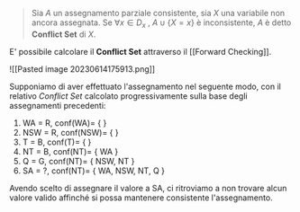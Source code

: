 >Sia $A$ un assegnamento parziale consistente, sia $X$ una variabile non ancora assegnata.
>Se $\forall x \in D_x\ ,\ A \cup \{X=x\}$ è inconsistente, $A$ è detto **Conflict Set** di $X$.

E' possibile calcolare il **Conflict Set** attraverso il [[Forward Checking]].

![[Pasted image 20230614175913.png]]

Supponiamo di aver effettuato l'assegnamento nel seguente modo, con il relativo *Conflict Set* calcolato progressivamente sulla base degli assegnamenti precedenti:
1. WA = R, $\text{conf}(\text{WA}) = \ \{\ \}$
2. NSW = R, $\text{conf}(\text{NSW}) = \ \{\ \}$
3. T = B, $\text{conf}(\text{T}) = \ \{\ \}$
4. NT = B, $\text{conf}(\text{NT}) = \ \{\text{ WA }\}$
5. Q = G, $\text{conf}(\text{NT}) = \ \{\text{ NSW, NT }\}$
6. SA = ?, $\text{conf}(\text{NT}) = \ \{\text{ WA, NSW, NT, Q }\}$

Avendo scelto di assegnare il valore a SA, ci ritroviamo a non trovare alcun valore valido affinché si possa mantenere consistente l'assegnamento.


